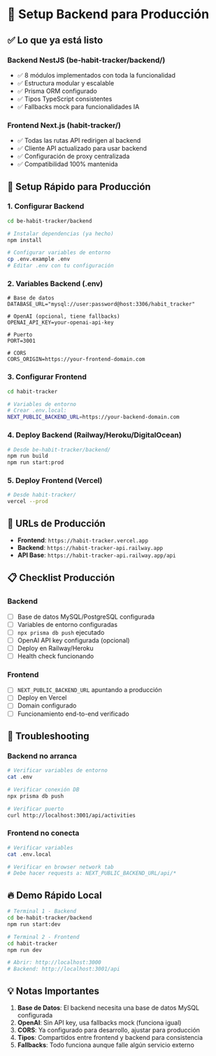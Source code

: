 # 🚀 Setup Backend para Producción

## ✅ Lo que ya está listo

### Backend NestJS (be-habit-tracker/backend/)

- ✅ 8 módulos implementados con toda la funcionalidad
- ✅ Estructura modular y escalable
- ✅ Prisma ORM configurado
- ✅ Tipos TypeScript consistentes
- ✅ Fallbacks mock para funcionalidades IA

### Frontend Next.js (habit-tracker/)

- ✅ Todas las rutas API redirigen al backend
- ✅ Cliente API actualizado para usar backend
- ✅ Configuración de proxy centralizada
- ✅ Compatibilidad 100% mantenida

## 🔧 Setup Rápido para Producción

### 1. Configurar Backend

```bash
cd be-habit-tracker/backend

# Instalar dependencias (ya hecho)
npm install

# Configurar variables de entorno
cp .env.example .env
# Editar .env con tu configuración
```

### 2. Variables Backend (.env)

```env
# Base de datos
DATABASE_URL="mysql://user:password@host:3306/habit_tracker"

# OpenAI (opcional, tiene fallbacks)
OPENAI_API_KEY=your-openai-api-key

# Puerto
PORT=3001

# CORS
CORS_ORIGIN=https://your-frontend-domain.com
```

### 3. Configurar Frontend

```bash
cd habit-tracker

# Variables de entorno
# Crear .env.local:
NEXT_PUBLIC_BACKEND_URL=https://your-backend-domain.com
```

### 4. Deploy Backend (Railway/Heroku/DigitalOcean)

```bash
# Desde be-habit-tracker/backend/
npm run build
npm run start:prod
```

### 5. Deploy Frontend (Vercel)

```bash
# Desde habit-tracker/
vercel --prod
```

## 🎯 URLs de Producción

- **Frontend**: `https://habit-tracker.vercel.app`
- **Backend**: `https://habit-tracker-api.railway.app`
- **API Base**: `https://habit-tracker-api.railway.app/api`

## 📋 Checklist Producción

### Backend

- [ ] Base de datos MySQL/PostgreSQL configurada
- [ ] Variables de entorno configuradas
- [ ] `npx prisma db push` ejecutado
- [ ] OpenAI API key configurada (opcional)
- [ ] Deploy en Railway/Heroku
- [ ] Health check funcionando

### Frontend

- [ ] `NEXT_PUBLIC_BACKEND_URL` apuntando a producción
- [ ] Deploy en Vercel
- [ ] Domain configurado
- [ ] Funcionamiento end-to-end verificado

## 🚨 Troubleshooting

### Backend no arranca

```bash
# Verificar variables de entorno
cat .env

# Verificar conexión DB
npx prisma db push

# Verificar puerto
curl http://localhost:3001/api/activities
```

### Frontend no conecta

```bash
# Verificar variables
cat .env.local

# Verificar en browser network tab
# Debe hacer requests a: NEXT_PUBLIC_BACKEND_URL/api/*
```

## 🔥 Demo Rápido Local

```bash
# Terminal 1 - Backend
cd be-habit-tracker/backend
npm run start:dev

# Terminal 2 - Frontend
cd habit-tracker
npm run dev

# Abrir: http://localhost:3000
# Backend: http://localhost:3001/api
```

## 💡 Notas Importantes

1. **Base de Datos**: El backend necesita una base de datos MySQL configurada
2. **OpenAI**: Sin API key, usa fallbacks mock (funciona igual)
3. **CORS**: Ya configurado para desarrollo, ajustar para producción
4. **Tipos**: Compartidos entre frontend y backend para consistencia
5. **Fallbacks**: Todo funciona aunque falle algún servicio externo
